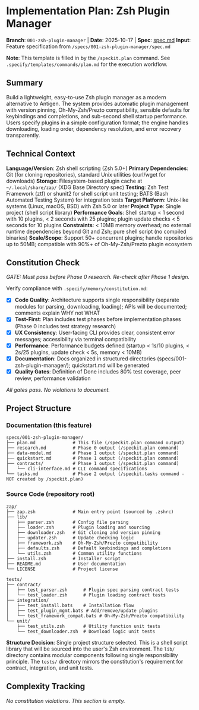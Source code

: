 # Implementation Plan: Zsh Plugin Manager

**Branch**: `001-zsh-plugin-manager` | **Date**: 2025-10-17 | **Spec**: [spec.md](./spec.md)
**Input**: Feature specification from `/specs/001-zsh-plugin-manager/spec.md`

**Note**: This template is filled in by the `/speckit.plan` command. See `.specify/templates/commands/plan.md` for the execution workflow.

## Summary

Build a lightweight, easy-to-use Zsh plugin manager as a modern alternative to Antigen. The system provides automatic plugin management with version pinning, Oh-My-Zsh/Prezto compatibility, sensible defaults for keybindings and completions, and sub-second shell startup performance. Users specify plugins in a simple configuration format; the engine handles downloading, loading order, dependency resolution, and error recovery transparently.

## Technical Context

**Language/Version**: Zsh shell scripting (Zsh 5.0+)
**Primary Dependencies**: Git (for cloning repositories), standard Unix utilities (curl/wget for downloads)
**Storage**: Filesystem-based plugin cache at `~/.local/share/zap/` (XDG Base Directory spec)
**Testing**: Zsh Test Framework (ztf) or shunit2 for shell script unit testing; BATS (Bash Automated Testing System) for integration tests
**Target Platform**: Unix-like systems (Linux, macOS, BSD) with Zsh 5.0 or later
**Project Type**: Single project (shell script library)
**Performance Goals**: Shell startup < 1 second with 10 plugins, < 2 seconds with 25 plugins; plugin update checks < 5 seconds for 10 plugins
**Constraints**: < 10MB memory overhead; no external runtime dependencies beyond Git and Zsh; pure shell script (no compiled binaries)
**Scale/Scope**: Support 50+ concurrent plugins; handle repositories up to 50MB; compatible with 90%+ of Oh-My-Zsh/Prezto plugin ecosystem

## Constitution Check

*GATE: Must pass before Phase 0 research. Re-check after Phase 1 design.*

Verify compliance with `.specify/memory/constitution.md`:

- [x] **Code Quality**: Architecture supports single responsibility (separate modules for parsing, downloading, loading); APIs will be documented; comments explain WHY not WHAT
- [x] **Test-First**: Plan includes test phases before implementation phases (Phase 0 includes test strategy research)
- [x] **UX Consistency**: User-facing CLI provides clear, consistent error messages; accessibility via terminal compatibility
- [x] **Performance**: Performance budgets defined (startup < 1s/10 plugins, < 2s/25 plugins, update check < 5s, memory < 10MB)
- [x] **Documentation**: Docs organized in structured directories (specs/001-zsh-plugin-manager/); quickstart.md will be generated
- [x] **Quality Gates**: Definition of Done includes 80% test coverage, peer review, performance validation

*All gates pass. No violations to document.*

## Project Structure

### Documentation (this feature)

```
specs/001-zsh-plugin-manager/
├── plan.md              # This file (/speckit.plan command output)
├── research.md          # Phase 0 output (/speckit.plan command)
├── data-model.md        # Phase 1 output (/speckit.plan command)
├── quickstart.md        # Phase 1 output (/speckit.plan command)
├── contracts/           # Phase 1 output (/speckit.plan command)
│   └── cli-interface.md # CLI command specifications
└── tasks.md             # Phase 2 output (/speckit.tasks command - NOT created by /speckit.plan)
```

### Source Code (repository root)

```
zap/
├── zap.zsh              # Main entry point (sourced by .zshrc)
├── lib/
│   ├── parser.zsh       # Config file parsing
│   ├── loader.zsh       # Plugin loading and sourcing
│   ├── downloader.zsh   # Git cloning and version pinning
│   ├── updater.zsh      # Update checking logic
│   ├── framework.zsh    # Oh-My-Zsh/Prezto compatibility
│   ├── defaults.zsh     # Default keybindings and completions
│   └── utils.zsh        # Common utility functions
├── install.zsh          # Installer script
├── README.md            # User documentation
└── LICENSE              # Project license

tests/
├── contract/
│   ├── test_parser.zsh      # Plugin spec parsing contract tests
│   └── test_loader.zsh      # Plugin loading contract tests
├── integration/
│   ├── test_install.bats    # Installation flow
│   ├── test_plugin_mgmt.bats # Add/remove/update plugins
│   └── test_framework_compat.bats # Oh-My-Zsh/Prezto compatibility
└── unit/
    ├── test_utils.zsh       # Utility function unit tests
    └── test_downloader.zsh  # Download logic unit tests
```

**Structure Decision**: Single project structure selected. This is a shell script library that will be sourced into the user's Zsh environment. The `lib/` directory contains modular components following single responsibility principle. The `tests/` directory mirrors the constitution's requirement for contract, integration, and unit tests.

## Complexity Tracking

*No constitution violations. This section is empty.*

